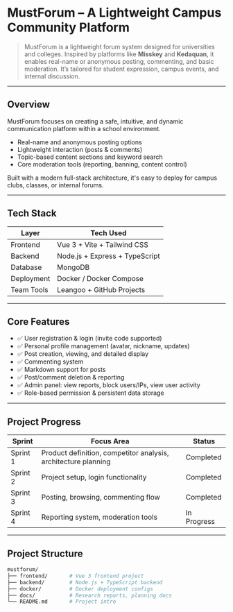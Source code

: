 #  MustForum – A Lightweight Campus Community Platform

> MustForum is a lightweight forum system designed for universities and colleges. Inspired by platforms like **Misskey** and **Kedaquan**, it enables real-name or anonymous posting, commenting, and basic moderation. It’s tailored for student expression, campus events, and internal discussion.

---

##  Overview

MustForum focuses on creating a safe, intuitive, and dynamic communication platform within a school environment.

-  Real-name and anonymous posting options  
-  Lightweight interaction (posts & comments)  
-  Topic-based content sections and keyword search  
-  Core moderation tools (reporting, banning, content control)  

Built with a modern full-stack architecture, it's easy to deploy for campus clubs, classes, or internal forums.

---

##  Tech Stack

| Layer         | Tech Used                         |
|---------------|-----------------------------------|
| Frontend      | Vue 3 + Vite + Tailwind CSS       |
| Backend       | Node.js + Express + TypeScript    |
| Database      | MongoDB                           |
| Deployment    | Docker / Docker Compose           |
| Team Tools    | Leangoo + GitHub Projects         |

---

##  Core Features

- ✅ User registration & login (invite code supported)  
- ✅ Personal profile management (avatar, nickname, updates)  
- ✅ Post creation, viewing, and detailed display  
- ✅ Commenting system  
- ✅ Markdown support for posts  
- ✅ Post/comment deletion & reporting  
- ✅ Admin panel: view reports, block users/IPs, view user activity  
- ✅ Role-based permission & persistent data storage  

---

##  Project Progress

| Sprint | Focus Area                          | Status     |
|--------|--------------------------------------|------------|
| Sprint 1 | Product definition, competitor analysis, architecture planning |  Completed |
| Sprint 2 | Project setup, login functionality  |  Completed |
| Sprint 3 | Posting, browsing, commenting flow  |  Completed |
| Sprint 4 | Reporting system, moderation tools  |  In Progress |

---

##  Project Structure

```bash
mustforum/
├── frontend/       # Vue 3 frontend project
├── backend/        # Node.js + TypeScript backend
├── docker/         # Docker deployment configs
├── docs/           # Research reports, planning docs
└── README.md       # Project intro
